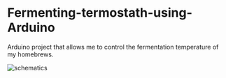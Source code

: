 Fermenting-termostath-using-Arduino
===================================

Arduino project that allows me to control the fermentation temperature of my homebrews.


![schematics](https://raw.githubusercontent.com/mirceageorgescu/Fermenting-thermostat-using-Arduino/master/schematics.jpg)
